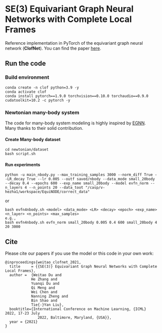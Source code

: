 # SE(3) Equivariant Graph Neural Networks with Complete Local Frames

Reference implementation in PyTorch of the equivariant graph neural network (**ClofNet**). You can find the paper [here](https://arxiv.org/abs/2110.14811). 

## Run the code

### Build environment
```   
conda create -n clof python=3.9 -y
conda activate clof
conda install pytorch==1.9.0 torchvision==0.10.0 torchaudio==0.9.0 cudatoolkit=10.2 -c pytorch -y
```

### Newtonian many-body system

The code for many-body system modeling is highly inspired by [EGNN](https://github.com/vgsatorras/egnn). Many thanks to their solid contribution.
#### Create Many-body dataset
```
cd newtonian/dataset
bash script.sh
```

#### Run experiments
```
python -u main_nbody.py --max_training_samples 3000 --norm_diff True --LR_decay True --lr 0.005 --outf saved/nbody --data_mode small_20body --decay 0.4 --epochs 600 --exp_name small_20body --model evfn_norm --n_layers 4 --n_points 20 --data_toot "/casp/v-hezha1/workspace/EquiNODE/correct_data"
```
or

```
bash evfn4nbody.sh <model> <data_mode> <LR> <decay> <epoch> <exp_name> <n_layer> <n_points> <max_samples>
e.g.,
bash evfn4nbody.sh evfn_norm small_20body 0.005 0.4 600 small_20body 4 20 3000
```

## Cite
Please cite our papers if you use the model or this code in your own work:
```
@inproceedings{weitao_clofnet_2021,
  title     = {{SE(3)} Equivariant Graph Neural Networks with Complete Local Frames},
  author =  {Weitao Du and
            He Zhang and
            Yuanqi Du and
            Qi Meng and
            Wei Chen and
            Nanning Zheng and
            Bin Shao and
            Tie{-}Yan Liu},
  booktitle={International Conference on Machine Learning, {ICML} 2022, 17-23 July
               2022, Baltimore, Maryland, {USA}},
  year = {2021}
}
```